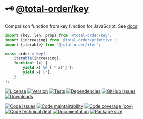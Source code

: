 :old_key: [@total-order/key](https://total-order.github.io/key)
==

Comparison function from key function for JavaScript.
See [docs](https://total-order.github.io/key/index.html).

```js
import {key, len, prop} from '@total-order/key';
import {increasing} from '@total-order/primitive';
import {iterable} from '@total-order/iter';

const order = key(
	iterable(increasing),
	function* (x) {
		yield x['🙀'] * x['🦿'];
		yield x['🤖'];
	}
);
```

[![License](https://img.shields.io/github/license/total-order/key.svg)](https://raw.githubusercontent.com/total-order/key/main/LICENSE)
[![Version](https://img.shields.io/npm/v/@total-order/key.svg)](https://www.npmjs.org/package/@total-order/key)
[![Tests](https://img.shields.io/github/actions/workflow/status/total-order/key/ci.yml?branch=main&event=push&label=tests)](https://github.com/total-order/key/actions/workflows/ci.yml?query=branch:main)
[![Dependencies](https://img.shields.io/librariesio/github/total-order/key.svg)](https://github.com/total-order/key/network/dependencies)
[![GitHub issues](https://img.shields.io/github/issues/total-order/key.svg)](https://github.com/total-order/key/issues)
[![Downloads](https://img.shields.io/npm/dm/@total-order/key.svg)](https://www.npmjs.org/package/@total-order/key)

[![Code issues](https://img.shields.io/codeclimate/issues/total-order/key.svg)](https://codeclimate.com/github/total-order/key/issues)
[![Code maintainability](https://img.shields.io/codeclimate/maintainability/total-order/key.svg)](https://codeclimate.com/github/total-order/key/trends/churn)
[![Code coverage (cov)](https://img.shields.io/codecov/c/gh/total-order/key/main.svg)](https://codecov.io/gh/total-order/key)
[![Code technical debt](https://img.shields.io/codeclimate/tech-debt/total-order/key.svg)](https://codeclimate.com/github/total-order/key/trends/technical_debt)
[![Documentation](https://total-order.github.io/key/badge.svg)](https://total-order.github.io/key/source.html)
[![Package size](https://img.shields.io/bundlephobia/minzip/@total-order/key)](https://bundlephobia.com/result?p=@total-order/key)
